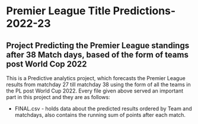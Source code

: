 # Premier League Title Predictions-2022-23
## Project Predicting the Premier League standings after 38 Match days, based of the form of teams post World Cop 2022

This is a Predictive analytics project, which forecasts the Premier League results from matchday 27 till matchday 38 using the form of all the teams in the PL post World 
Cup 2022. Every file given above served an important part in this project and they are as follows:

* FINAL.csv - holds data about the predicted results ordered by Team and matchdays, also contains the running sum of points after each match.

